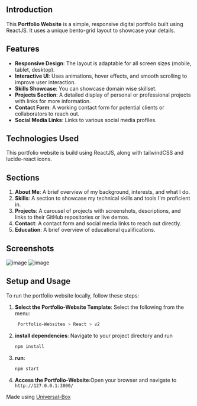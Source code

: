 ## Introduction

This **Portfolio Website** is a simple, responsive digital portfolio built using ReactJS. It uses a unique bento-grid layout to showcase your details.

## Features

- **Responsive Design**: The layout is adaptable for all screen sizes (mobile, tablet, desktop).
- **Interactive UI**: Uses animations, hover effects, and smooth scrolling to improve user interaction.
- **Skills Showcase**: You can showcase domain wise skillset.
- **Projects Section**: A detailed display of personal or professional projects with links for more information.
- **Contact Form**: A working contact form for potential clients or collaborators to reach out.
- **Social Media Links**: Links to various social media profiles.

## Technologies Used

This portfolio website is build using ReactJS, along with tailwindCSS and lucide-react icons.

## Sections

1. **About Me**: A brief overview of my background, interests, and what I do.
2. **Skills**: A section to showcase my technical skills and tools I'm proficient in.
3. **Projects**: A carousel of projects with screenshots, descriptions, and links to their GitHub repositories or live demos.
4. **Contact**: A contact form and social media links to reach out directly.
5. **Education**: A brief overview of educational qualifications.

## Screenshots

![image](https://github.com/user-attachments/assets/14a2403d-04fc-4e2d-8d11-f757f1c9aed5)
![image](https://github.com/user-attachments/assets/e21ffcf8-d16b-47b6-b889-8e3a7181ae62)

## Setup and Usage

To run the portfolio website locally, follow these steps:

1. **Select the Portfolio-Website Template**:
Select the following from the menu:
   ```bash
    Portfolio-Websites > React > v2
    ```

2. **install dependencies**:
Navigate to your project directory and run
    ```javascript
    npm install
    ```

3. **run**:
    ```javascript
    npm start
    ```

4. **Access the Portfolio-Website**:Open your browser and navigate to `http://127.0.0.1:3000/`

Made using [Universal-Box](https://github.com/Abhishek-Mallick/universal-box)
